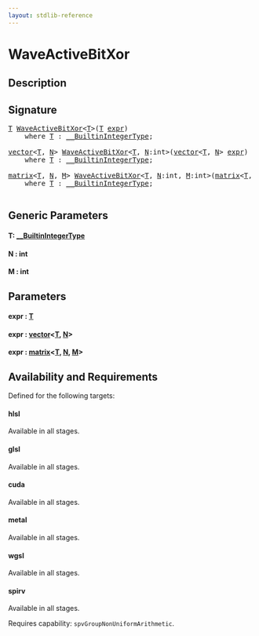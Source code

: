 ```yaml
---
layout: stdlib-reference
---
```


# WaveActiveBitXor

## Description





## Signature 

<pre>
<a href="waveactivebitxor-04ad.html#typeparam-T" class="code_type">T</a> <a href="waveactivebitxor-04ad.html">WaveActiveBitXor</a>&lt;<a href="waveactivebitxor-04ad.html#typeparam-T" class="code_type">T</a>&gt;(<a href="waveactivebitxor-04ad.html#typeparam-T" class="code_type">T</a> <a href="waveactivebitxor-04ad.html#decl-expr" class="code_param">expr</a>)
    <span class='code_keyword'>where</span> <a href="waveactivebitxor-04ad.html#typeparam-T" class="code_type">T</a> : <a href="index.html" class="code_type">__BuiltinIntegerType</a>;

<a href="index.html" class="code_type">vector</a>&lt;<a href="waveactivebitxor-04ad.html#typeparam-T" class="code_type">T</a>, <a href="waveactivebitxor-04ad.html#decl-N" class="code_var">N</a>&gt; <a href="waveactivebitxor-04ad.html">WaveActiveBitXor</a>&lt;<a href="waveactivebitxor-04ad.html#typeparam-T" class="code_type">T</a>, <a href="waveactivebitxor-04ad.html#decl-N" class="code_var">N</a>:<span class="code_keyword">int</span>&gt;(<a href="index.html" class="code_type">vector</a>&lt;<a href="waveactivebitxor-04ad.html#typeparam-T" class="code_type">T</a>, <a href="waveactivebitxor-04ad.html#decl-N" class="code_var">N</a>&gt; <a href="waveactivebitxor-04ad.html#decl-expr" class="code_param">expr</a>)
    <span class='code_keyword'>where</span> <a href="waveactivebitxor-04ad.html#typeparam-T" class="code_type">T</a> : <a href="index.html" class="code_type">__BuiltinIntegerType</a>;

<a href="index.html" class="code_type">matrix</a>&lt;<a href="waveactivebitxor-04ad.html#typeparam-T" class="code_type">T</a>, <a href="waveactivebitxor-04ad.html#decl-N" class="code_var">N</a>, <a href="waveactivebitxor-04ad.html#decl-M" class="code_var">M</a>&gt; <a href="waveactivebitxor-04ad.html">WaveActiveBitXor</a>&lt;<a href="waveactivebitxor-04ad.html#typeparam-T" class="code_type">T</a>, <a href="waveactivebitxor-04ad.html#decl-N" class="code_var">N</a>:<span class="code_keyword">int</span>, <a href="waveactivebitxor-04ad.html#decl-M" class="code_var">M</a>:<span class="code_keyword">int</span>&gt;(<a href="index.html" class="code_type">matrix</a>&lt;<a href="waveactivebitxor-04ad.html#typeparam-T" class="code_type">T</a>, <a href="waveactivebitxor-04ad.html#decl-N" class="code_var">N</a>, <a href="waveactivebitxor-04ad.html#decl-M" class="code_var">M</a>&gt; <a href="waveactivebitxor-04ad.html#decl-expr" class="code_param">expr</a>)
    <span class='code_keyword'>where</span> <a href="waveactivebitxor-04ad.html#typeparam-T" class="code_type">T</a> : <a href="index.html" class="code_type">__BuiltinIntegerType</a>;

</pre>

## Generic Parameters

####  <a id="typeparam-T"></a>T: [\_\_BuiltinIntegerType](../interfaces/0_builtinintegertype-029g/index)
####  <a id="decl-N"></a>N  : int
####  <a id="decl-M"></a>M  : int

## Parameters

####  <a id="decl-expr"></a>expr  : [T](waveactivebitxor-04ad#typeparam-T)
####  <a id="decl-expr"></a>expr  : [vector](../types/vector/index)\<[T](../types/vector/index#typeparam-T), [N](../types/vector/index#decl-N)\>
####  <a id="decl-expr"></a>expr  : [matrix](../types/matrix/index)\<[T](../types/matrix/t-0), [N](../types/matrix/index#decl-N), [M](../types/matrix/index#decl-M)\>

## Availability and Requirements

Defined for the following targets:

#### hlsl
Available in all stages.

#### glsl
Available in all stages.

#### cuda
Available in all stages.

#### metal
Available in all stages.

#### wgsl
Available in all stages.

#### spirv
Available in all stages.

Requires capability: `spvGroupNonUniformArithmetic`.


